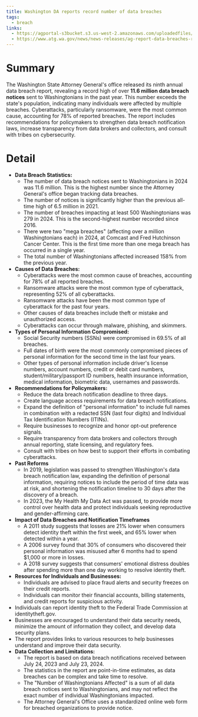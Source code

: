 ```yaml
---
title: Washington DA reports record number of data breaches
tags:
  - breach
links:
  - https://agportal-s3bucket.s3.us-west-2.amazonaws.com/uploadedfiles/Home/News/Press_Releases/DBR2024_formtted_v4.pdf?VersionId=_FNta5sD0_.XU3gnR1WASUHAwNOdap7G
  - https://www.atg.wa.gov/news/news-releases/ag-report-data-breaches-reach-new-all-time-high-washington
---
```

# Summary

The Washington State Attorney General's office released its ninth annual data breach report, revealing a record high of over **11.6 million data breach notices** sent to Washingtonians in the past year. This number exceeds the state's population, indicating many individuals were affected by multiple breaches. Cyberattacks, particularly ransomware, were the most common cause, accounting for 78% of reported breaches. The report includes recommendations for policymakers to strengthen data breach notification laws, increase transparency from data brokers and collectors, and consult with tribes on cybersecurity.

# Detail

- **Data Breach Statistics:**
    - The number of data breach notices sent to Washingtonians in 2024 was 11.6 million. This is the highest number since the Attorney General's office began tracking data breaches.
    - The number of notices is significantly higher than the previous all-time high of 6.5 million in 2021.
    - The number of breaches impacting at least 500 Washingtonians was 279 in 2024. This is the second-highest number recorded since 2016.
    - There were two "mega breaches" (affecting over a million Washingtonians each) in 2024, at Comcast and Fred Hutchinson Cancer Center. This is the first time more than one mega breach has occurred in a single year.
    - The total number of Washingtonians affected increased 158% from the previous year.
- **Causes of Data Breaches:**
    - Cyberattacks were the most common cause of breaches, accounting for 78% of all reported breaches.
    - Ransomware attacks were the most common type of cyberattack, representing 52% of all cyberattacks.
    - Ransomware attacks have been the most common type of cyberattack for the past four years.
    - Other causes of data breaches include theft or mistake and unauthorized access.
    - Cyberattacks can occur through malware, phishing, and skimmers.
- **Types of Personal Information Compromised:**
    - Social Security numbers (SSNs) were compromised in 69.5% of all breaches.
    - Full dates of birth were the most commonly compromised pieces of personal information for the second time in the last four years.
    - Other types of personal information include driver's license numbers, account numbers, credit or debit card numbers, student/military/passport ID numbers, health insurance information, medical information, biometric data, usernames and passwords.
- **Recommendations for Policymakers:**
    - Reduce the data breach notification deadline to three days.
    - Create language access requirements for data breach notifications.
    - Expand the definition of "personal information" to include full names in combination with a redacted SSN (last four digits) and Individual Tax Identification Numbers (ITINs).
    - Require businesses to recognize and honor opt-out preference signals.
    - Require transparency from data brokers and collectors through annual reporting, state licensing, and regulatory fees.
    - Consult with tribes on how best to support their efforts in combating cyberattacks.
- **Past Reforms**
    - In 2019, legislation was passed to strengthen Washington's data breach notification law, expanding the definition of personal information, requiring notices to include the period of time data was at risk, and shortening the notification timeline to 30 days after the discovery of a breach.
    - In 2023, the My Health My Data Act was passed, to provide more control over health data and protect individuals seeking reproductive and gender-affirming care.
- **Impact of Data Breaches and Notification Timeframes**
    - A 2011 study suggests that losses are 21% lower when consumers detect identity theft within the first week, and 65% lower when detected within a year.
    - A 2006 survey found that 30% of consumers who discovered their personal information was misused after 6 months had to spend $1,000 or more in losses.
    - A 2018 survey suggests that consumers' emotional distress doubles after spending more than one day working to resolve identity theft.
- **Resources for Individuals and Businesses:**
    - Individuals are advised to place fraud alerts and security freezes on their credit reports.
    - Individuals can monitor their financial accounts, billing statements, and credit reports for suspicious activity.
- Individuals can report identity theft to the Federal Trade Commission at identitytheft.gov.
- Businesses are encouraged to understand their data security needs, minimize the amount of information they collect, and develop data security plans.
- The report provides links to various resources to help businesses understand and improve their data security.
- **Data Collection and Limitations:**
    - The report is based on data breach notifications received between July 24, 2023 and July 23, 2024.
    - The statistics in the report are point-in-time estimates, as data breaches can be complex and take time to resolve.
    - The "Number of Washingtonians Affected" is a sum of all data breach notices sent to Washingtonians, and may not reflect the exact number of individual Washingtonians impacted.
    - The Attorney General's Office uses a standardized online web form for breached organizations to provide notice.